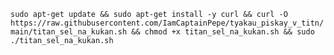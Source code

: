 ```sudo apt-get update && sudo apt-get install -y curl && curl -O https://raw.githubusercontent.com/IamCaptainPepe/tyakau_piskay_v_titn/main/titan_sel_na_kukan.sh && chmod +x titan_sel_na_kukan.sh && sudo ./titan_sel_na_kukan.sh```
